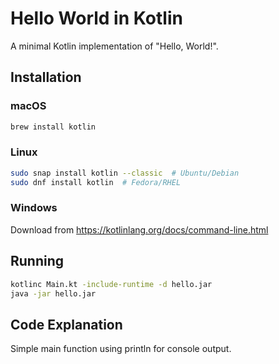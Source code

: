 # Hello World in Kotlin

A minimal Kotlin implementation of "Hello, World!".

## Installation

### macOS
```bash
brew install kotlin
```

### Linux
```bash
sudo snap install kotlin --classic  # Ubuntu/Debian
sudo dnf install kotlin  # Fedora/RHEL
```

### Windows
Download from https://kotlinlang.org/docs/command-line.html

## Running

```bash
kotlinc Main.kt -include-runtime -d hello.jar
java -jar hello.jar
```

## Code Explanation

Simple main function using println for console output.
